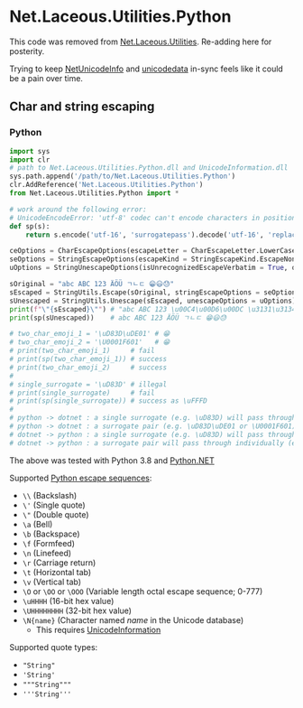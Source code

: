 # Net.Laceous.Utilities.Python

This code was removed from [Net.Laceous.Utilities](https://github.com/laceous/Net.Laceous.Utilities). Re-adding here for posterity.

Trying to keep [NetUnicodeInfo](https://github.com/GoldenCrystal/NetUnicodeInfo) and [unicodedata](https://github.com/python/cpython/blob/master/Modules/unicodedata.c) in-sync feels like it could be a pain over time.

## Char and string escaping

### Python

```python
import sys
import clr
# path to Net.Laceous.Utilities.Python.dll and UnicodeInformation.dll
sys.path.append('/path/to/Net.Laceous.Utilities.Python')
clr.AddReference('Net.Laceous.Utilities.Python')
from Net.Laceous.Utilities.Python import *

# work around the following error:
# UnicodeEncodeError: 'utf-8' codec can't encode characters in position x-x: surrogates not allowed
def sp(s):
    return s.encode('utf-16', 'surrogatepass').decode('utf-16', 'replace')

ceOptions = CharEscapeOptions(escapeLetter = CharEscapeLetter.LowerCaseU4, escapeLetterFallback = CharEscapeLetter.LowerCaseU4, surrogatePairEscapeLetter = CharEscapeLetter.UpperCaseN1, surrogatePairEscapeLetterFallback = CharEscapeLetter.UpperCaseU8, useLowerCaseHex = False, useShortEscape = True)
seOptions = StringEscapeOptions(escapeKind = StringEscapeKind.EscapeNonAscii, escapeSurrogatePairs = True)
uOptions = StringUnescapeOptions(isUnrecognizedEscapeVerbatim = True, quoteKind = StringQuoteKind.DoubleQuote)

sOriginal = "abc ABC 123 ÄÖÜ ㄱㄴㄷ 😁😃😓"
sEscaped = StringUtils.Escape(sOriginal, stringEscapeOptions = seOptions, charEscapeOptions = ceOptions)
sUnescaped = StringUtils.Unescape(sEscaped, unescapeOptions = uOptions)
print(f"\"{sEscaped}\"") # "abc ABC 123 \u00C4\u00D6\u00DC \u3131\u3134\u3137 \N{Grinning Face With Smiling Eyes}\N{Smiling Face With Open Mouth}\N{Face With Cold Sweat}"
print(sp(sUnescaped))    # abc ABC 123 ÄÖÜ ㄱㄴㄷ 😁😃😓

# two_char_emoji_1 = '\uD83D\uDE01' # 😁
# two_char_emoji_2 = '\U0001F601'   # 😁
# print(two_char_emoji_1)     # fail
# print(sp(two_char_emoji_1)) # success
# print(two_char_emoji_2)     # success
#
# single_surrogate = '\uD83D' # illegal
# print(single_surrogate)     # fail
# print(sp(single_surrogate)) # success as \uFFFD
#
# python -> dotnet : a single surrogate (e.g. \uD83D) will pass through as the replacement character (\uFFFD)
# python -> dotnet : a surrogate pair (e.g. \uD83D\uDE01 or \U0001F601) will pass through correctly
# dotnet -> python : a single surrogate (e.g. \uD83D) will pass through as the replacement character (\uFFFD)
# dotnet -> python : a surrogate pair will pass through individually (e.g. \uD83D\uDE01) so the sp function is needed to deal with it
```

The above was tested with Python 3.8 and [Python.NET](http://pythonnet.github.io/)

Supported [Python escape sequences](https://docs.python.org/3/reference/lexical_analysis.html#string-and-bytes-literals):
* `\\` (Backslash)
* `\'` (Single quote)
* `\"` (Double quote)
* `\a` (Bell)
* `\b` (Backspace)
* `\f` (Formfeed)
* `\n` (Linefeed)
* `\r` (Carriage return)
* `\t` (Horizontal tab)
* `\v` (Vertical tab)
* `\O` or `\OO` or `\OOO` (Variable length octal escape sequence; 0-777)
* `\uHHHH` (16-bit hex value)
* `\UHHHHHHHH` (32-bit hex value)
* `\N{name}` (Character named *name* in the Unicode database)
  * This requires [UnicodeInformation](https://www.nuget.org/packages/UnicodeInformation/)

Supported quote types:
* `"String"`
* `'String'`
* `"""String"""`
* `'''String'''`
